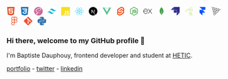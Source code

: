 <div>
  <img height="20" src="./icons/html5.svg">
  &nbsp;
  <img height="20" src="./icons/css3.svg">
  &nbsp;
  <img height="20" src="./icons/sass.svg">
  &nbsp;
  <img height="20" src="./icons/tailwindcss.svg">
  &nbsp;
  <img height="20" src="./icons/javascript.svg">
  &nbsp;
  <img height="20" src="./icons/react.svg">
  &nbsp;
  <img height="20" src="./icons/nextdotjs.svg">
  &nbsp;
  <img height="20" src="./icons/vuedotjs.svg">
  &nbsp;
  <img height="20" src="./icons/svelte.svg">
  &nbsp;
  <img height="20" src="./icons/nodedotjs.svg">
  &nbsp;
  <img height="20" src="./icons/express.svg">
  &nbsp;
  <img height="20" src="./icons/mongodb.svg">
  &nbsp;
  <img height="20" src="./icons/strapi.svg">
  &nbsp;
  <img height="20" src="./icons/greensock.svg">
  &nbsp;
  <img height="20" src="./icons/framer.svg">
  &nbsp;
  <img height="20" src="./icons/threedotjs.svg">
  &nbsp;
  <img height="20" src="./icons/figma.svg">
  &nbsp;
  <img height="20" src="./icons/git.svg">
  &nbsp;
  <img height="20" src="./icons/python.svg">
</div>

### Hi there, welcome to my GitHub profile 👋

I'm Baptiste Dauphouy, frontend developer and student at [HETIC](https://www.hetic.net).

[portfolio](https://www.bdph.me) - [twitter](https://bdph.me/twitter) - [linkedin](https://bdph.me/linkedin)
